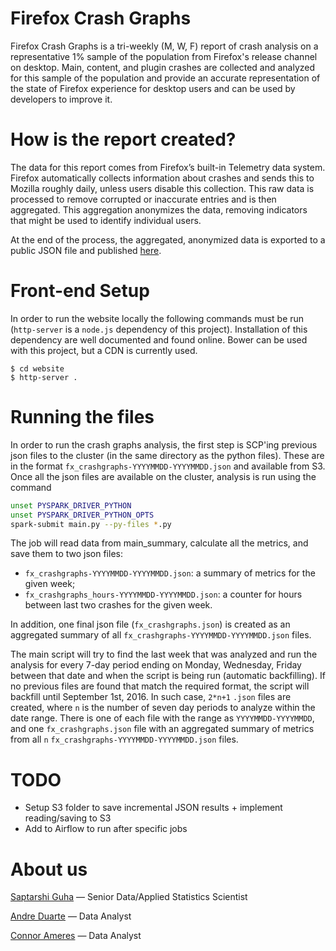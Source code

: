 # Firefox Crash Graphs
Firefox Crash Graphs is a tri-weekly (M, W, F) report of crash analysis on a representative 1% sample of the population from Firefox's release channel on desktop. Main, content, and plugin crashes are collected and analyzed for this sample of the population and provide an accurate representation of the state of Firefox experience for desktop users and can be used by developers to improve it.

# How is the report created?
The data for this report comes from Firefox’s built-in Telemetry data system. Firefox automatically collects information about crashes and sends this to Mozilla roughly daily, unless users disable this collection. This raw data is processed to remove corrupted or inaccurate entries and is then aggregated. This aggregation anonymizes the data, removing indicators that might be used to identify individual users.

At the end of the process, the aggregated, anonymized data is exported to a public JSON file and published [here](https://people-mozilla.org/~sguha/mozilla/crashgraphs/).

# Front-end Setup
In order to run the website locally the following commands must be run (`http-server` is a `node.js` dependency of this project). Installation of this dependency are well documented and found online. Bower can be used with this project, but a CDN is currently used.

```
$ cd website
$ http-server .
```

# Running the files
In order to run the crash graphs analysis, the first step is SCP'ing previous json files to the cluster (in the same directory as the python files). These are in the format `fx_crashgraphs-YYYYMMDD-YYYYMMDD.json` and available from S3.
Once all the json files are available on the cluster, analysis is run using the command

```bash
unset PYSPARK_DRIVER_PYTHON
unset PYSPARK_DRIVER_PYTHON_OPTS
spark-submit main.py --py-files *.py
```

The job will read data from main_summary, calculate all the metrics, and save them to two json files:

- `fx_crashgraphs-YYYYMMDD-YYYYMMDD.json`: a summary of metrics for the given week;
- `fx_crashgraphs_hours-YYYYMMDD-YYYYMMDD.json`: a counter for hours between last two crashes for the given week.

In addition, one final json file (`fx_crashgraphs.json`) is created as an aggregated summary of all `fx_crashgraphs-YYYYMMDD-YYYYMMDD.json` files.

The main script will try to find the last week that was analyzed and run the analysis for every 7-day period ending on Monday, Wednesday, Friday between that date and when the script is being run (automatic backfilling). If no previous files are found that match the required format, the script will backfill until September 1st, 2016. In such case, `2*n+1` `.json` files are created, where `n` is the number of seven day periods to analyze within the date range. There is one of each file with the range as `YYYYMMDD-YYYYMMDD`, and one `fx_crashgraphs.json` file with an aggregated summary of metrics from all `n` `fx_crashgraphs-YYYYMMDD-YYYYMMDD.json` files.

# TODO

- Setup S3 folder to save incremental JSON results + implement reading/saving to S3
- Add to Airflow to run after specific jobs

# About us

[Saptarshi Guha](https://github.com/saptarshiguha) — Senior Data/Applied Statistics Scientist

[Andre Duarte](https://github.com/aguimaraesduarte) — Data Analyst

[Connor Ameres](https://github.com/cameres) — Data Analyst
